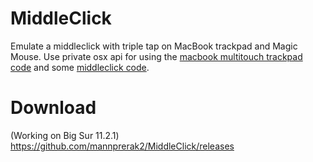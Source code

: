 # MiddleClick

Emulate a middleclick with triple tap on MacBook trackpad and Magic Mouse. Use private osx api for using the [macbook multitouch trackpad code](http://www.steike.com/code/multitouch/) and some [middleclick code](http://www.r0ssar00.com/2008/12/middle-click-on-mac-code.html).


# Download
(Working on Big Sur 11.2.1)
https://github.com/mannprerak2/MiddleClick/releases

